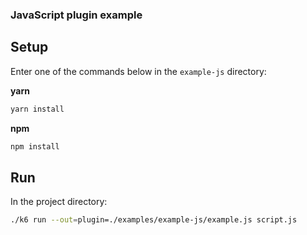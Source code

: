 ### JavaScript plugin example

## Setup

Enter one of the commands below in the `example-js` directory:

**yarn**
```bash
yarn install
```

**npm**
```bash
npm install
```

## Run

In the project directory:

```bash
./k6 run --out=plugin=./examples/example-js/example.js script.js
```
